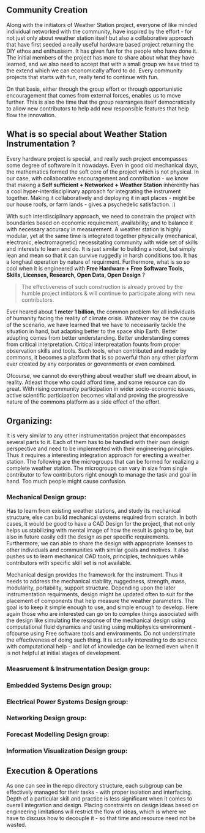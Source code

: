## Community Creation

Along with the initiators of Weather Station project, everyone of like minded individual networked with the community, have inspired by the effort - for not just only about weather station itself but also a collaborative approach that have first seeded a really useful hardware based project returning the DIY ethos and enthusiasm. It has given fun for the people who have done it. The initial members of the project has more to share about what they have learned, and we also need to accept that with a small group we have tried to the extend which we can economically afford to do. Every community projects that starts with fun, really tend to continue with fun. 

On that basis, either through the group effort or through opportunistic encouragement that comes from external forces, enables us to move further. This is also the time that the group rearranges itself democratically to allow new contributors to help add new responsible features that help flow the innovation. 

## What is so special about Weather Station Instrumentation ?

Every hardware project is special, and really such project encompasses some degree of software in it nowadays. Even in good old mechanical days, the mathematics formed the soft core of the project which is not physical. In our case, with collaborative encouragement and contribution - we know that making a **Self sufficient + Networked + Weather Station** inherently has a cool hyper-interdisciplinary approach for integrating the instrument together. Making it collaboratively and deploying it in apt places - might be our house roofs, or farm lands - gives a psychedelic satisfaction. :)

With such interdisciplinary approach, we need to constrain the project with boundaries based on economic requirement, availability; and to balance it with necessary accuracy in measurement. A weather station is highly modular, yet at the same time is integrated together physically (mechanical, electronic, electromagnetic) necessitating community with wide set of skills and interests to learn and do. It is just similar to building a robot, but simply lean and mean so that it can survive ruggedly in harsh conditions too. It has a longhaul operation by nature of requirment. Furthermore, what is so so cool when it is engineered with **Free Hardware + Free Software Tools, Skills, Licenses, Research, Open Data, Open Design** ?

> The effectiveness of such construction is already proved by the humble project initiators & will continue to participate along with new contributors.

Ever heared about **1 meter 1 billion**, the common problem for all individuals of humanity facing the reality of climate crisis. Whatever may be the cause of the scenario, we have learned that we have to necessarily tackle the situation in hand, but adapting better to the space ship Earth. Better adapting comes from better understanding. Better understanding comes from critical interpretation. Critical interpreatation founts from proper observation skills and tools. Such tools, when contributed and made by commons, it becomes a platform that is so powerful than any other platform ever created by any corporates or governments or even combined.

Ofcourse, we cannot do everything about weather stuff we dream about, in reality. Atleast those who could afford time, and some resource can do great. With rising community participation in wider socio-economic issues, active scientific participation becomes vital and proving the progressive nature of the commons platform as a side effect of the effort.

## Organizing:

It is very similar to any other instrumentation project that encompasses several parts to it. Each of them has to be handled with their own design perspective and need to be implemented with their engineering principles. Thus it requires a interesting integration approach for erecting a weather station. The following are the microgroups that can be formed for realizing a complete weather station. The microgroups can vary in size from single contributor to few contributors right enough to manage the task and goal in hand. Too much people might cause confusion.

### Mechanical Design group: 

Has to learn from existing weather stations, and study its mechanical structure, else can build mechanical systems required from scratch. In both cases, it would be good to have a CAD Design for the project, that not only helps us stabilizing with mental image of how the result is going to be, but also in future easily edit the design as per specific requirements. Furthermore, we can able to share the design with appropriate licenses to other individuals and communities with similar goals and motives. It also pushes us to learn mechanical CAD tools, principles, techniques while contributors with specific skill set is not available.

Mechanical design provides the framework for the instrument. Thus it needs to address the mechanical stability, ruggedness, strength, mass, modularity, portability, support structure. Depending upon the later instrumentation requirments, design might be updated often to suit for the placement of components that help measure the weather parameters. The goal is to keep it simple enough to use, and simple enough to develop. Here again those who are interested can go on to complex things associated with the design like simulating the response of the mechanical design using computational fluid dynamics and testing using multiphysics environment - ofcourse using Free software tools and environments. Do not understimate the effectiveness of doing such thing. It is actually interesting to do science with computational help - and lot of knowledge can be learned even when it is not helpful at initial stages of development.

### Measruement & Instrumentation Design group:


### Embedded Systems Design group:


### Electrical Power Systems Design group:


### Networking Design group:


### Forecast Modelling Design group:


### Information Visualization Design group:


## Execution & Operations

As one can see in the repo directory structure, each subgroup can be effectively managed for their tasks - with proper isolation and interfacing. Depth of a particular skill and practice is less significant when it comes to overall integration and design. Placing constraints on design ideas based on engineering limitations will restrict the flow of ideas, which is where we have to discuss how to decouple it - so that time and resource need not be wasted.

